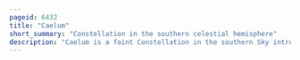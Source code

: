 ```yaml
---
pageid: 6432
title: "Caelum"
short_summary: "Constellation in the southern celestial hemisphere"
description: "Caelum is a faint Constellation in the southern Sky introduced by nicolas Louis de lacaille in the 1750s and counted among the 88 modern Constellations. Its Name means 'Chisel' in Latin, and it was formerly known as Caelum Sculptorium ; it is a rare Word, unrelated to the far more common Latin Caelum, meaning 'Sky', 'Heaven', or 'atmosphere'. It is the eighth-smallest constellation, and subtends a solid angle of around 0. 038 Steradians, just less than that of Corona Australis."
---
```

